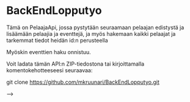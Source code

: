 # BackEndLopputyo

Tämä on PelaajaApi, jossa pystytään seuraamaan pelaajan edistystä ja lisäämään pelaajia ja eventtejä, ja myös hakemaan kaikki pelaajat ja tarkemmat tiedot heidän id:n perusteella

Myöskin eventtien haku onnistuu.

Voit ladata tämän API:n ZIP-tiedostona tai kirjoittamalla komentokehotteeseesi seuraavaa:

git clone https://github.com/mkruunari/BackEndLopputyo.git

-->







